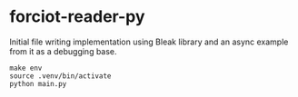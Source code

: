 # forciot-reader-py

Initial file writing implementation using Bleak library and an async example from it 
as a debugging base.

```
make env
source .venv/bin/activate
python main.py
```